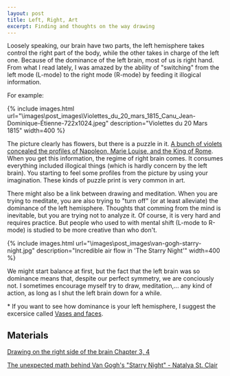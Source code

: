 ```yaml
---
layout: post
title: Left, Right, Art
excerpt: Finding and thoughts on the way drawing
---
```


Loosely speaking, our brain have two parts, the left hemisphere takes control the right part of the body, while the other takes in charge of the left one. Because of the dominance of the left brain, most of us is right hand. From what I read lately, I was amazed by the ability of "switching" from the left mode (L-mode) to the right mode (R-mode) by feeding it illogical information. 

For example: 

{% include images.html url="\images\post_images\Violettes_du_20_mars_1815_Canu_Jean-Dominique-Étienne-722x1024.jpeg" description="Violettes du 20 Mars 1815" width=400 %}

The picture clearly has flowers, but there is a puzzle in it. [A bunch of violets concealed the profiles of Napoleon, Marie Louise, and the King of Rome](https://www.britishmuseum.org/collection/object/P_1868-0808-8194). When you get this information, the regime of right brain comes. It consumes everything included illogical things (which is hardly concern by the left brain). You starting to feel some profiles from the picture by using your imagination. These kinds of puzzle print is very common in art.

There might also be a link between drawing and meditation. When you are trying to meditate, you are also trying to "turn off" (or at least alleviate) the dominance of the left hemisphere. Thoughts that comming from the mind is inevitable, but you are trying not to analyze it. Of course, it is very hard and requires practice. But people who used to with mental shift (L-mode to R-mode) is studied to be more creative than who don't.

{% include images.html url="\images\post_images\van-gogh-starry-night.jpg" description="Incredible air flow in 'The Starry Night'" width=400 %}

We might start balance at first, but the fact that the left brain was so dominance means that, despite our perfect symmetry, we are conciously not. I sometimes encourage myself try to draw, meditation,... any kind of action, as long as I shut the left brain down for a while.
 
 \* If you want to see how dominance is your left hemisphere, I suggest the excersice called [Vases and faces](https://www.drawright.com/try-an-exercise).

## Materials
[Drawing on the right side of the brain Chapter 3, 4](https://www.drawright.com/)

[The unexpected math behind Van Gogh's "Starry Night" - Natalya St. Clair](https://www.youtube.com/watch?v=PMerSm2ToFY)